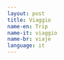 ```yaml
---
layout: post
title: Viaggio
name-en: Trip
name-it: viaggio
name-br: viaje
language: it
---
```


<!--
<section>
  <h2>Introduzione</h2>
  <p>Immagina un luogo dove il sole sembra non voler mai lasciare il cielo, un luogo baciato dal Mediterraneo, dove le onde raccontano storie di secoli passati. Non stiamo parlando di un semplice viaggio, ma di un'avventura in una città che unisce tradizione e modernità in un equilibrio perfetto.</p>
  <p>Le strade di questa misteriosa destinazione ti accoglieranno con un'architettura mozzafiato e sapori che si fondono in un'esplosione di colori. Ma attenzione, questo luogo non si svela subito... dovrai cogliere gli indizi per scoprire dove ti porterà il tuo prossimo viaggio.</p>
</section>

<section>
  <h2>Un Indizio dal Mare</h2>
  <p>Il cuore di questa città pulsa vicino al mare. Una città portuale, dove le antiche navi commericali lasciavano i loro carichi preziosi e dove, ancora oggi, il vento porta il profumo salato della brezza marina. Non lontano dal porto, puoi passeggiare su un'ampia spiaggia dorata, perfetta per godersi il tramonto. Le palme ondeggiano pigre, come a suggerire che qui il tempo scorre diversamente, più lentamente.</p>

  <p>Un indizio: il suo mare è stato una delle fonti principali del suo commercio per secoli, ed è celebrato durante un evento famoso, dove la città si illumina di luce e fuoco.</p>
</section>

<section>
  <h2>Una Città tra Futuro e Tradizione</h2>
  <p>Se volgi lo sguardo verso l'orizzonte, vedrai strutture futuristiche che sfidano la gravità, immerse in una vasta distesa d'acqua. Queste opere d'arte architettonica rappresentano la visione della città per il futuro, ma basta camminare pochi isolati per ritrovarsi immersi in vicoli che raccontano storie antiche, con edifici che risalgono a molti secoli fa. Il contrasto tra vecchio e nuovo è uno degli aspetti più affascinanti di questa destinazione.</p>

  <p>Un altro indizio: uno degli edifici più famosi è stato progettato da un celebre architetto locale, la cui visione ha plasmato gran parte del volto moderno della città.</p>
</section>

<section>
  <h2>I Sapori del Sole</h2>
  <p>Il cibo qui è una celebrazione della vita. Gli ingredienti locali sono esaltati in piatti semplici ma incredibilmente ricchi di sapore. Uno di questi piatti, famoso in tutto il mondo, viene servito in una padella larga e poco profonda e prende il nome dalla parola latina che significa "padella". Se ami il riso, questa città potrebbe già averti conquistato.</p>

  <p>Un indizio gastronomico: il piatto più celebre ha come protagonisti il riso e lo zafferano, e racconta delle tradizioni contadine della zona.
  </p>
</section>

<section>
  <h2>Conclusione</h2>
  <p>Se sei arrivato fino a qui, hai raccolto abbastanza indizi per scoprire la destinazione. Una città che incanta con il suo passato glorioso, il suo futuro ambizioso, e i sapori che raccontano la sua anima mediterranea. Sarà la tua prossima meta? Il suo nome inizia con la lettera "V" e finisce... proprio come l'avventura che stai per intraprendere.
  </p>
</section>
-->
